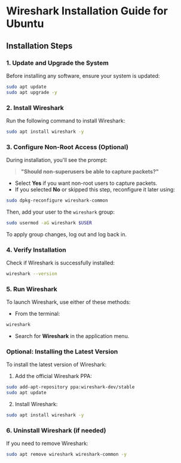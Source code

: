 
# Wireshark Installation Guide for Ubuntu

## Installation Steps

### 1. Update and Upgrade the System
Before installing any software, ensure your system is updated:

```bash
sudo apt update
sudo apt upgrade -y
```

### 2. Install Wireshark
Run the following command to install Wireshark:

```bash
sudo apt install wireshark -y
```

### 3. Configure Non-Root Access (Optional)
During installation, you'll see the prompt:

> **"Should non-superusers be able to capture packets?"**

- Select **Yes** if you want non-root users to capture packets.
- If you selected **No** or skipped this step, reconfigure it later using:

```bash
sudo dpkg-reconfigure wireshark-common
```

Then, add your user to the `wireshark` group:

```bash
sudo usermod -aG wireshark $USER
```

To apply group changes, log out and log back in.

### 4. Verify Installation
Check if Wireshark is successfully installed:

```bash
wireshark --version
```

### 5. Run Wireshark
To launch Wireshark, use either of these methods:
- From the terminal:

```bash
wireshark
```

- Search for **Wireshark** in the application menu.

### Optional: Installing the Latest Version
To install the latest version of Wireshark:

1. Add the official Wireshark PPA:

```bash
sudo add-apt-repository ppa:wireshark-dev/stable
sudo apt update
```

2. Install Wireshark:

```bash
sudo apt install wireshark -y
```

### 6. Uninstall Wireshark (if needed)
If you need to remove Wireshark:

```bash
sudo apt remove wireshark wireshark-common -y
```

